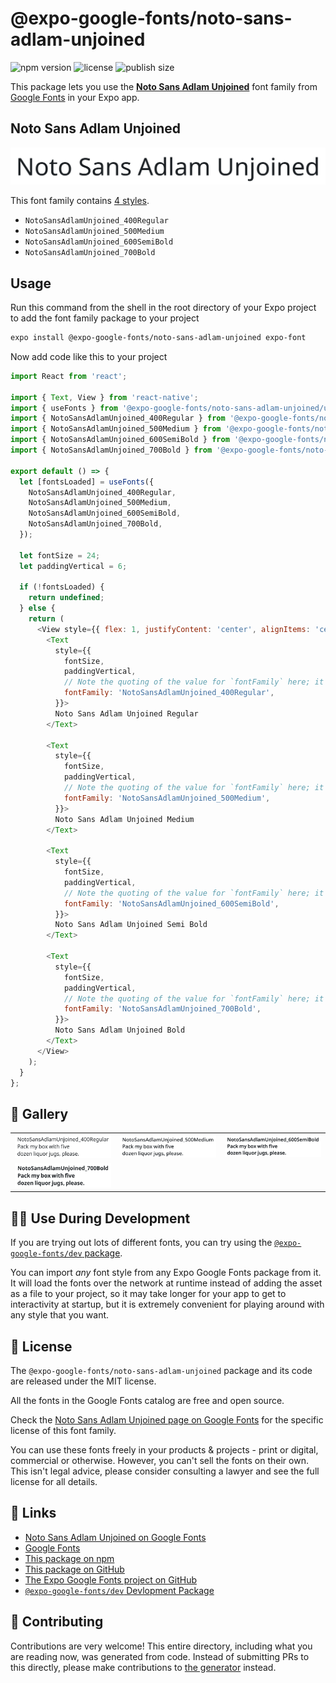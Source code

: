 # @expo-google-fonts/noto-sans-adlam-unjoined

![npm version](https://flat.badgen.net/npm/v/@expo-google-fonts/noto-sans-adlam-unjoined)
![license](https://flat.badgen.net/github/license/expo/google-fonts)
![publish size](https://flat.badgen.net/packagephobia/install/@expo-google-fonts/noto-sans-adlam-unjoined)

This package lets you use the [**Noto Sans Adlam Unjoined**](https://fonts.google.com/specimen/Noto+Sans+Adlam+Unjoined) font family from [Google Fonts](https://fonts.google.com/) in your Expo app.

## Noto Sans Adlam Unjoined

![Noto Sans Adlam Unjoined](./font-family.png)

This font family contains [4 styles](#-gallery).

- `NotoSansAdlamUnjoined_400Regular`
- `NotoSansAdlamUnjoined_500Medium`
- `NotoSansAdlamUnjoined_600SemiBold`
- `NotoSansAdlamUnjoined_700Bold`

## Usage

Run this command from the shell in the root directory of your Expo project to add the font family package to your project
```sh
expo install @expo-google-fonts/noto-sans-adlam-unjoined expo-font
```

Now add code like this to your project
```js
import React from 'react';

import { Text, View } from 'react-native';
import { useFonts } from '@expo-google-fonts/noto-sans-adlam-unjoined/useFonts';
import { NotoSansAdlamUnjoined_400Regular } from '@expo-google-fonts/noto-sans-adlam-unjoined/400Regular';
import { NotoSansAdlamUnjoined_500Medium } from '@expo-google-fonts/noto-sans-adlam-unjoined/500Medium';
import { NotoSansAdlamUnjoined_600SemiBold } from '@expo-google-fonts/noto-sans-adlam-unjoined/600SemiBold';
import { NotoSansAdlamUnjoined_700Bold } from '@expo-google-fonts/noto-sans-adlam-unjoined/700Bold';

export default () => {
  let [fontsLoaded] = useFonts({
    NotoSansAdlamUnjoined_400Regular,
    NotoSansAdlamUnjoined_500Medium,
    NotoSansAdlamUnjoined_600SemiBold,
    NotoSansAdlamUnjoined_700Bold,
  });

  let fontSize = 24;
  let paddingVertical = 6;

  if (!fontsLoaded) {
    return undefined;
  } else {
    return (
      <View style={{ flex: 1, justifyContent: 'center', alignItems: 'center' }}>
        <Text
          style={{
            fontSize,
            paddingVertical,
            // Note the quoting of the value for `fontFamily` here; it expects a string!
            fontFamily: 'NotoSansAdlamUnjoined_400Regular',
          }}>
          Noto Sans Adlam Unjoined Regular
        </Text>

        <Text
          style={{
            fontSize,
            paddingVertical,
            // Note the quoting of the value for `fontFamily` here; it expects a string!
            fontFamily: 'NotoSansAdlamUnjoined_500Medium',
          }}>
          Noto Sans Adlam Unjoined Medium
        </Text>

        <Text
          style={{
            fontSize,
            paddingVertical,
            // Note the quoting of the value for `fontFamily` here; it expects a string!
            fontFamily: 'NotoSansAdlamUnjoined_600SemiBold',
          }}>
          Noto Sans Adlam Unjoined Semi Bold
        </Text>

        <Text
          style={{
            fontSize,
            paddingVertical,
            // Note the quoting of the value for `fontFamily` here; it expects a string!
            fontFamily: 'NotoSansAdlamUnjoined_700Bold',
          }}>
          Noto Sans Adlam Unjoined Bold
        </Text>
      </View>
    );
  }
};

```

## 🔡 Gallery


||||
|-|-|-|
|![NotoSansAdlamUnjoined_400Regular](./NotoSansAdlamUnjoined_400Regular.ttf.png)|![NotoSansAdlamUnjoined_500Medium](./NotoSansAdlamUnjoined_500Medium.ttf.png)|![NotoSansAdlamUnjoined_600SemiBold](./NotoSansAdlamUnjoined_600SemiBold.ttf.png)||
|![NotoSansAdlamUnjoined_700Bold](./NotoSansAdlamUnjoined_700Bold.ttf.png)||||


## 👩‍💻 Use During Development

If you are trying out lots of different fonts, you can try using the [`@expo-google-fonts/dev` package](https://github.com/expo/google-fonts/tree/master/font-packages/dev#readme).

You can import *any* font style from any Expo Google Fonts package from it. It will load the fonts
over the network at runtime instead of adding the asset as a file to your project, so it may take longer
for your app to get to interactivity at startup, but it is extremely convenient
for playing around with any style that you want.

## 📖 License

The `@expo-google-fonts/noto-sans-adlam-unjoined` package and its code are released under the MIT license.

All the fonts in the Google Fonts catalog are free and open source.

Check the [Noto Sans Adlam Unjoined page on Google Fonts](https://fonts.google.com/specimen/Noto+Sans+Adlam+Unjoined) for the specific license of this font family.

You can use these fonts freely in your products & projects - print or digital, commercial or otherwise. However, you can't sell the fonts on their own. This isn't legal advice, please consider consulting a lawyer and see the full license for all details.

## 🔗 Links

- [Noto Sans Adlam Unjoined on Google Fonts](https://fonts.google.com/specimen/Noto+Sans+Adlam+Unjoined)
- [Google Fonts](https://fonts.google.com/)
- [This package on npm](https://www.npmjs.com/package/@expo-google-fonts/noto-sans-adlam-unjoined)
- [This package on GitHub](https://github.com/expo/google-fonts/tree/master/font-packages/noto-sans-adlam-unjoined)
- [The Expo Google Fonts project on GitHub](https://github.com/expo/google-fonts)
- [`@expo-google-fonts/dev` Devlopment Package](https://github.com/expo/google-fonts/tree/master/font-packages/dev)

## 🤝 Contributing

Contributions are very welcome! This entire directory, including what you are reading now, was generated from code. Instead of submitting PRs to this directly, please make contributions to [the generator](https://github.com/expo/google-fonts/tree/master/packages/generator) instead.
